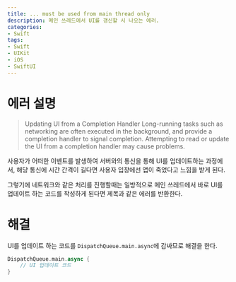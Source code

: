 ```yaml
---
title: ... must be used from main thread only
description: 메인 쓰레드에서 UI를 갱신할 시 나오는 에러.
categories:
- Swift
tags:
- Swift
- UIKit
- iOS
- SwiftUI
---
```


# 에러 설명
> Updating UI from a Completion Handler
> Long-running tasks such as networking are often executed in the background, and provide a completion handler to signal completion. Attempting to read or update the UI from a completion handler may cause problems.

사용자가 어떠한 이벤트를 발생하여 서버와의 통신을 통해 UI를 업데이트하는 과정에서, 해당 통신에 시간 간격이 길다면 사용자 입장에선 앱이 죽었다고 느낌을 받게 된다.

그렇기에 네트워크와 같은 처리를 진행할때는 일방적으로 메인 쓰레드에서 바로 UI를 업데이트 하는 코드를 작성하게 된다면 제목과 같은 에러를 반환한다.

# 해결
UI를 업데이트 하는 코드를 `DispatchQueue.main.async`에 감싸므로 해결을 한다.

```swift
DispatchQueue.main.async {
    // UI 업데이트 코드
}
```